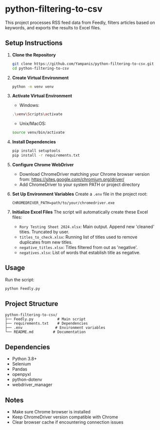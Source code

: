 # python-filtering-to-csv

This project processes RSS feed data from Feedly, filters articles based on keywords, and exports the results to Excel files.

## Setup Instructions

1. **Clone the Repository**
   ```bash
   git clone https://github.com/Yampanis/python-filtering-to-csv.git
   cd python-filtering-to-csv
   ```

2. **Create Virtual Environment**
   ```bash
   python -m venv venv
   ```

3. **Activate Virtual Environment**
   - Windows:
   ```bash
   .\venv\Scripts\activate
   ```
   - Unix/MacOS:
   ```bash
   source venv/bin/activate
   ```

4. **Install Dependencies**
   ```bash
   pip install setuptools
   pip install -r requirements.txt
   ```

5. **Configure Chrome WebDriver**
   - Download ChromeDriver matching your Chrome browser version from:
     https://sites.google.com/chromium.org/driver/
   - Add ChromeDriver to your system PATH or project directory

6. **Set Up Environment Variables**
   Create a `.env` file in the project root:
   ```plaintext
   CHROMEDRIVER_PATH=path/to/your/chromedriver.exe
   ```

7. **Initialize Excel Files**
   The script will automatically create these Excel files:
   - `Rory Testing Sheet 2024.xlsx`: Main output. Append new 'cleaned' tities. Truncated by user.
   - `titles_to_check.xlsx`: Running list of titles used to remove duplicates from new titles.
   - `negative_titles.xlsx`: Titles filtered from out as 'negative'.
   - `negatives.xlsx`: List of words that establish title as negative.

## Usage

Run the script:
```bash
python Feedly.py
```

## Project Structure
```
python-filtering-to-csv/
├── Feedly.py           # Main script
├── requirements.txt    # Dependencies
├── .env               # Environment variables
└── README.md         # Documentation
```

## Dependencies
- Python 3.8+
- Selenium
- Pandas
- openpyxl
- python-dotenv
- webdriver_manager

## Notes
- Make sure Chrome browser is installed
- Keep ChromeDriver version compatible with Chrome
- Clear browser cache if encountering connection issues
